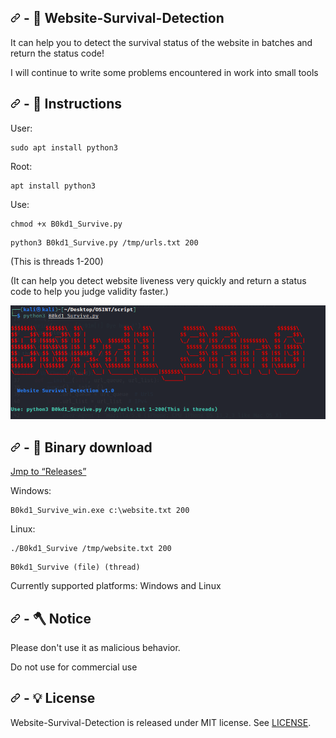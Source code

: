 <h2 dir="auto">
  <a id="user-content-disclaimer--license" class="anchor" aria-hidden="true" href="#disclaimer--license"><svg class="octicon octicon-link" viewBox="0 0 16 16" version="1.1" width="16" height="16" aria-hidden="true"><path fill-rule="evenodd" d="M7.775 3.275a.75.75 0 001.06 1.06l1.25-1.25a2 2 0 112.83 2.83l-2.5 2.5a2 2 0 01-2.83 0 .75.75 0 00-1.06 1.06 3.5 3.5 0 004.95 0l2.5-2.5a3.5 3.5 0 00-4.95-4.95l-1.25 1.25zm-4.69 9.64a2 2 0 010-2.83l2.5-2.5a2 2 0 012.83 0 .75.75 0 001.06-1.06 3.5 3.5 0 00-4.95 0l-2.5 2.5a3.5 3.5 0 004.95 4.95l1.25-1.25a.75.75 0 00-1.06-1.06l-1.25 1.25a2 2 0 01-2.83 0z"></path></svg></a>
  <font _mstmutation="1">- 🤞 Website-Survival-Detection </font>
</h2>
    
<p dir="auto">
It can help you to detect the survival status of the website in batches and return the status code!
    </p>
<p dir="auto">
I will continue to write some problems encountered in work into small tools
    </p>
    
<h2 dir="auto">
  <a id="user-content-disclaimer--license" class="anchor" aria-hidden="true" href="#disclaimer--license"><svg class="octicon octicon-link" viewBox="0 0 16 16" version="1.1" width="16" height="16" aria-hidden="true"><path fill-rule="evenodd" d="M7.775 3.275a.75.75 0 001.06 1.06l1.25-1.25a2 2 0 112.83 2.83l-2.5 2.5a2 2 0 01-2.83 0 .75.75 0 00-1.06 1.06 3.5 3.5 0 004.95 0l2.5-2.5a3.5 3.5 0 00-4.95-4.95l-1.25 1.25zm-4.69 9.64a2 2 0 010-2.83l2.5-2.5a2 2 0 012.83 0 .75.75 0 001.06-1.06 3.5 3.5 0 00-4.95 0l-2.5 2.5a3.5 3.5 0 004.95 4.95l1.25-1.25a.75.75 0 00-1.06-1.06l-1.25 1.25a2 2 0 01-2.83 0z"></path></svg></a>
  <font _mstmutation="1">- 📜 Instructions </font>
</h2>

<p dir="auto">
    User:
    </p>
<div class="snippet-clipboard-content position-relative overflow-auto" data-snippet-clipboard-copy-content="sudo apt install python3"><pre><code>sudo apt install python3
</code></pre></div>
<p dir="auto">
    Root:
    </p>
<div class="snippet-clipboard-content position-relative overflow-auto" data-snippet-clipboard-copy-content="apt install python3"><pre><code>apt install python3
</code></pre></div>
<p dir="auto">
    Use: 
    </p>
<div class="snippet-clipboard-content position-relative overflow-auto" data-snippet-clipboard-copy-content="chmod +x B0kd1_Survive.py"><pre><code>chmod +x B0kd1_Survive.py
</code></pre></div>
<div class="snippet-clipboard-content position-relative overflow-auto" data-snippet-clipboard-copy-content="python3 B0kd1_Survive.py /tmp/urls.txt 200"><pre><code>python3 B0kd1_Survive.py /tmp/urls.txt 200
</code></pre></div>
    <p dir="auto">
    (This is threads 1-200)
    </p>
    <p dir="auto">
    (It can help you detect website liveness very quickly and return a status code to help you judge validity faster.)
        </p>


<img>![image](https://github.com/B0kd1/Website-Survival-Detection/blob/main/B0kd1_Survive.png)</img>

<h2 dir="auto">
  <a id="user-content-disclaimer--license" class="anchor" aria-hidden="true" href="#disclaimer--license"><svg class="octicon octicon-link" viewBox="0 0 16 16" version="1.1" width="16" height="16" aria-hidden="true"><path fill-rule="evenodd" d="M7.775 3.275a.75.75 0 001.06 1.06l1.25-1.25a2 2 0 112.83 2.83l-2.5 2.5a2 2 0 01-2.83 0 .75.75 0 00-1.06 1.06 3.5 3.5 0 004.95 0l2.5-2.5a3.5 3.5 0 00-4.95-4.95l-1.25 1.25zm-4.69 9.64a2 2 0 010-2.83l2.5-2.5a2 2 0 012.83 0 .75.75 0 001.06-1.06 3.5 3.5 0 00-4.95 0l-2.5 2.5a3.5 3.5 0 004.95 4.95l1.25-1.25a.75.75 0 00-1.06-1.06l-1.25 1.25a2 2 0 01-2.83 0z"></path></svg></a>
  <font _mstmutation="1">- 🌱 Binary download </font>
</h2>
<a href="https://github.com/B0kd1/Website-Survival-Detection/releases">Jmp to “Releases”</a>

<p dir="auto">Windows: </p>
<div class="snippet-clipboard-content position-relative overflow-auto" data-snippet-clipboard-copy-content="B0kd1_Survive_win.exe c:\website.txt 200"><pre><code>B0kd1_Survive_win.exe c:\website.txt 200
</code></pre></div>
<p dir="auto">Linux: </p>
<div class="snippet-clipboard-content position-relative overflow-auto" data-snippet-clipboard-copy-content="./B0kd1_Survive /tmp/website.txt 200"><pre><code>./B0kd1_Survive /tmp/website.txt 200
</code></pre></div>
<div class="snippet-clipboard-content position-relative overflow-auto" data-snippet-clipboard-copy-content="B0kd1_Survive (file) (thread)"><pre><code>B0kd1_Survive (file) (thread)
</code></pre></div>

<p dir="auto">
Currently supported platforms: Windows and Linux
</p>

  
<h2 dir="auto">
  <a id="user-content-disclaimer--license" class="anchor" aria-hidden="true" href="#disclaimer--license"><svg class="octicon octicon-link" viewBox="0 0 16 16" version="1.1" width="16" height="16" aria-hidden="true"><path fill-rule="evenodd" d="M7.775 3.275a.75.75 0 001.06 1.06l1.25-1.25a2 2 0 112.83 2.83l-2.5 2.5a2 2 0 01-2.83 0 .75.75 0 00-1.06 1.06 3.5 3.5 0 004.95 0l2.5-2.5a3.5 3.5 0 00-4.95-4.95l-1.25 1.25zm-4.69 9.64a2 2 0 010-2.83l2.5-2.5a2 2 0 012.83 0 .75.75 0 001.06-1.06 3.5 3.5 0 00-4.95 0l-2.5 2.5a3.5 3.5 0 004.95 4.95l1.25-1.25a.75.75 0 00-1.06-1.06l-1.25 1.25a2 2 0 01-2.83 0z"></path></svg></a>
  <font _mstmutation="1">- 🪓 Notice </font>
</h2>
<p dir="auto">
Please don't use it as malicious behavior.
</p>
<p dir="auto">
Do not use for commercial use
  </p>
<h2 dir="auto">
  <a id="user-content-disclaimer--license" class="anchor" aria-hidden="true" href="#disclaimer--license"><svg class="octicon octicon-link" viewBox="0 0 16 16" version="1.1" width="16" height="16" aria-hidden="true"><path fill-rule="evenodd" d="M7.775 3.275a.75.75 0 001.06 1.06l1.25-1.25a2 2 0 112.83 2.83l-2.5 2.5a2 2 0 01-2.83 0 .75.75 0 00-1.06 1.06 3.5 3.5 0 004.95 0l2.5-2.5a3.5 3.5 0 00-4.95-4.95l-1.25 1.25zm-4.69 9.64a2 2 0 010-2.83l2.5-2.5a2 2 0 012.83 0 .75.75 0 001.06-1.06 3.5 3.5 0 00-4.95 0l-2.5 2.5a3.5 3.5 0 004.95 4.95l1.25-1.25a.75.75 0 00-1.06-1.06l-1.25 1.25a2 2 0 01-2.83 0z"></path></svg></a>
  <font _mstmutation="1">- 💡 License </font>
</h2>
<p dir="auto">
Website-Survival-Detection is released under MIT license. See <a href="https://github.com/B0kd1/Website-Survival-Detection/blob/main/LICENSE">LICENSE</a>.
  </p>
